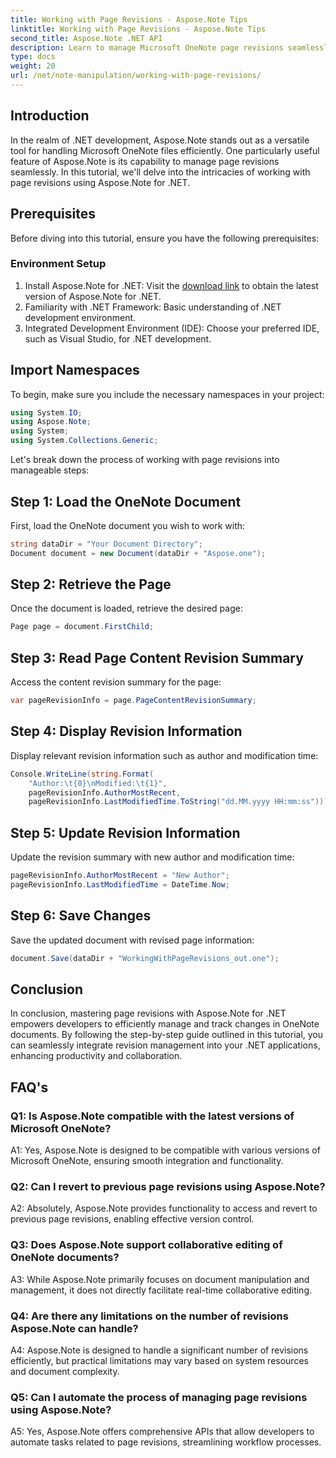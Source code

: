 ```yaml
---
title: Working with Page Revisions - Aspose.Note Tips
linktitle: Working with Page Revisions - Aspose.Note Tips
second_title: Aspose.Note .NET API
description: Learn to manage Microsoft OneNote page revisions seamlessly with Aspose.Note for .NET.
type: docs
weight: 20
url: /net/note-manipulation/working-with-page-revisions/
---
```

## Introduction

In the realm of .NET development, Aspose.Note stands out as a versatile tool for handling Microsoft OneNote files efficiently. One particularly useful feature of Aspose.Note is its capability to manage page revisions seamlessly. In this tutorial, we'll delve into the intricacies of working with page revisions using Aspose.Note for .NET.

## Prerequisites

Before diving into this tutorial, ensure you have the following prerequisites:

### Environment Setup

1. Install Aspose.Note for .NET: Visit the [download link](https://releases.aspose.com/note/net/) to obtain the latest version of Aspose.Note for .NET.
2. Familiarity with .NET Framework: Basic understanding of .NET development environment.
3. Integrated Development Environment (IDE): Choose your preferred IDE, such as Visual Studio, for .NET development.

## Import Namespaces

To begin, make sure you include the necessary namespaces in your project:

```csharp
using System.IO;
using Aspose.Note;
using System;
using System.Collections.Generic;
```

Let's break down the process of working with page revisions into manageable steps:

## Step 1: Load the OneNote Document

First, load the OneNote document you wish to work with:

```csharp
string dataDir = "Your Document Directory";
Document document = new Document(dataDir + "Aspose.one");
```

## Step 2: Retrieve the Page

Once the document is loaded, retrieve the desired page:

```csharp
Page page = document.FirstChild;
```

## Step 3: Read Page Content Revision Summary

Access the content revision summary for the page:

```csharp
var pageRevisionInfo = page.PageContentRevisionSummary;
```

## Step 4: Display Revision Information

Display relevant revision information such as author and modification time:

```csharp
Console.WriteLine(string.Format(
    "Author:\t{0}\nModified:\t{1}",
    pageRevisionInfo.AuthorMostRecent,
    pageRevisionInfo.LastModifiedTime.ToString("dd.MM.yyyy HH:mm:ss")));
```

## Step 5: Update Revision Information

Update the revision summary with new author and modification time:

```csharp
pageRevisionInfo.AuthorMostRecent = "New Author";
pageRevisionInfo.LastModifiedTime = DateTime.Now;
```

## Step 6: Save Changes

Save the updated document with revised page information:

```csharp
document.Save(dataDir + "WorkingWithPageRevisions_out.one");
```

## Conclusion

In conclusion, mastering page revisions with Aspose.Note for .NET empowers developers to efficiently manage and track changes in OneNote documents. By following the step-by-step guide outlined in this tutorial, you can seamlessly integrate revision management into your .NET applications, enhancing productivity and collaboration.

## FAQ's

### Q1: Is Aspose.Note compatible with the latest versions of Microsoft OneNote?

A1: Yes, Aspose.Note is designed to be compatible with various versions of Microsoft OneNote, ensuring smooth integration and functionality.

### Q2: Can I revert to previous page revisions using Aspose.Note?

A2: Absolutely, Aspose.Note provides functionality to access and revert to previous page revisions, enabling effective version control.

### Q3: Does Aspose.Note support collaborative editing of OneNote documents?

A3: While Aspose.Note primarily focuses on document manipulation and management, it does not directly facilitate real-time collaborative editing.

### Q4: Are there any limitations on the number of revisions Aspose.Note can handle?

A4: Aspose.Note is designed to handle a significant number of revisions efficiently, but practical limitations may vary based on system resources and document complexity.

### Q5: Can I automate the process of managing page revisions using Aspose.Note?

A5: Yes, Aspose.Note offers comprehensive APIs that allow developers to automate tasks related to page revisions, streamlining workflow processes.
